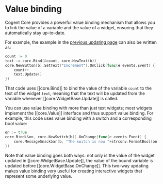 # Value binding

Cogent Core provides a powerful value binding mechanism that allows you to link the value of a variable and the value of a widget, ensuring that they automatically stay up-to-date.

For example, the example in the [previous updating page](updating) can also be written as:

```Go
count := 0
text := core.Bind(&count, core.NewText(b))
core.NewButton(b).SetText("Increment").OnClick(func(e events.Event) {
    count++
    text.Update()
})
```

That code uses [[core.Bind]] to bind the value of the variable `count` to the text of the widget `text`, meaning that the text will be updated from the variable whenever [[core.WidgetBase.Update]] is called.

You can use value binding with more than just text widgets; most widgets implement the [[core.Value]] interface and thus support value binding. For example, this code uses value binding with a switch and a corresponding bool value:

```Go
on := true
core.Bind(&on, core.NewSwitch(b)).OnChange(func(e events.Event) {
    core.MessageSnackbar(b, "The switch is now "+strconv.FormatBool(on))
})
```

Note that value binding goes both ways: not only is the value of the widget updated in [[core.WidgetBase.Update]], the value of the bound variable is updated before [[core.WidgetBase.OnChange]]. This two-way updating makes value binding very useful for creating interactive widgets that represent some underlying value.
